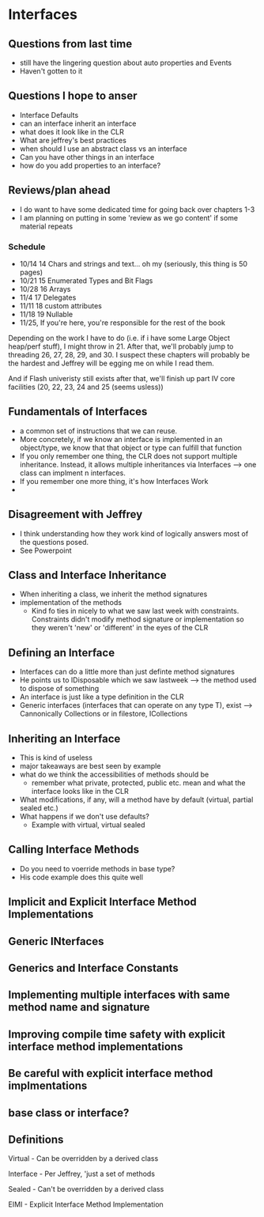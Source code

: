 # Interfaces

## Questions from last time
- still have the lingering question about auto properties and Events
- Haven't gotten to it

## Questions I hope to anser
- Interface Defaults
- can an interface inherit an interface
- what does it look like in the CLR
- What are jeffrey's best practices
- when should I use an abstract class vs an interface
- Can you have other things in an interface 
- how do you add properties to an interface?

## Reviews/plan ahead
- I do want to have some dedicated time for going back over chapters 1-3 
- I am planning on putting in some 'review as we go content' if some material repeats
### Schedule
- 10/14 14 Chars and strings and text... oh my (seriously, this thing is 50 pages)
- 10/21 15 Enumerated Types and Bit Flags
- 10/28 16 Arrays
- 11/4 17 Delegates
- 11/11 18 custom attributes
- 11/18 19 Nullable
- 11/25, If you're here, you're responsible for the rest of the book

Depending on the work I have to do (i.e. if i have some Large Object heap/perf stuff), I might throw in 21. 
After that, we'll probably jump to threading 26, 27, 28, 29, and 30. I suspect these chapters will probably be the hardest and Jeffrey will be egging me on while I read them.

And if Flash univeristy still exists after that, we'll finish up part IV core facilities (20, 22, 23, 24 and 25 (seems usless))

## Fundamentals of Interfaces
- a common set of instructions that we can reuse. 
- More concretely, if we know an interface is implemented in an object/type, we know that that object or type can fulfill that function
- If you only remember one thing, the CLR does not support multiple inheritance. Instead, it allows multiple inheritances via Interfaces --> one class can implment n  interfaces.
- If you remember one more thing, it's how Interfaces Work
- 
## Disagreement with Jeffrey
- I think understanding how they work kind of logically answers most of the questions posed.
- See Powerpoint

## Class and Interface Inheritance
- When inheriting a class, we inherit the method signatures
- implementation of the methods
    - Kind fo ties in nicely to what we saw last week with constraints. Constraints didn't modify method signature or implementation so they weren't 'new' or 'different' in the eyes of the CLR
## Defining an Interface
- Interfaces can do a little more than just definte method signatures
- He points us to IDisposable which we saw lastweek --> the method used to dispose of something
- An interface is just like a type definition in the CLR
- Generic interfaces (interfaces that can operate on any type T), exist --> Cannonically Collections or in filestore, ICollections
## Inheriting an Interface
- This is kind of useless
- major takeaways are best seen by example
- what do we think the accessibilities of methods should be
    - remember what private, protected, public etc. mean and what the interface looks like in the CLR
- What modifications, if any, will a method have by default (virtual, partial sealed etc.)
- What happens if we don't use defaults?
    - Example with virtual, virtual sealed

## Calling Interface Methods
- Do you need to voerride methods in base type?
- His code example does this quite well

## Implicit and Explicit Interface Method Implementations

## Generic INterfaces

## Generics and Interface Constants

## Implementing multiple interfaces with same method name and signature

## Improving compile time safety with explicit interface method implementations

## Be careful with explicit interface method implmentations

## base class or interface?

## Definitions

Virtual - Can be overridden by a derived class

Interface - Per Jeffrey, 'just a set of methods

Sealed - Can't be overridden by a derived class

EIMI - Explicit Interface Method Implementation